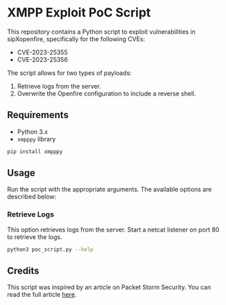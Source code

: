 # XMPP Exploit PoC Script

This repository contains a Python script to exploit vulnerabilities in sipXopenfire, specifically for the following CVEs:
- CVE-2023-25355
- CVE-2023-25356

The script allows for two types of payloads:
1. Retrieve logs from the server.
2. Overwrite the Openfire configuration to include a reverse shell.

## Requirements

- Python 3.x
- `xmpppy` library

```bash
pip install xmpppy
```
## Usage

Run the script with the appropriate arguments. The available options are described below:

### Retrieve Logs

This option retrieves logs from the server. Start a netcat listener on port 80 to retrieve the logs.

```bash
python3 poc_script.py --help
```
## Credits

This script was inspired by an article on Packet Storm Security. You can read the full article [here](https://packetstormsecurity.com/files/171281/CoreDial-sipXcom-sipXopenfire-21.04-Remote-Command-Execution-Weak-Permissions.html).
